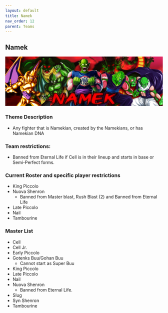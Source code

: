 ```yaml
---
layout: default
title: Namek
nav_order: 12
parent: Teams
---
```

## Namek
![](../images/namek.jpg)

### Theme Description
- Any fighter that is Namekian, created by the Namekians, or has Namekian DNA

### Team restrictions:
  -  Banned from Eternal Life if Cell is in their lineup and starts in base or Semi-Perfect forms.

### Current Roster and specific player restrictions

- King Piccolo
- Nuova Shenron
  - Banned from Master blast, Rush Blast (2) and Banned from Eternal Life 
- Late Piccolo
- Nail
- Tambourine

### Master List
- Cell
- Cell Jr.
- Early Piccolo
- Gotenks Buu/Gohan Buu
  - Cannot start as Super Buu
- King Piccolo
- Late Piccolo
- Nail
- Nuova Shenron
    - Banned from Eternal Life.
- Slug
- Syn Shenron
- Tambourine

